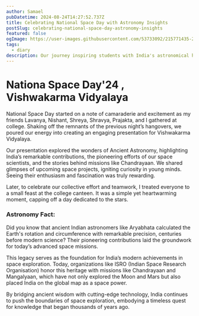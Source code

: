 ```yaml
---
author: Samael
pubDatetime: 2024-08-24T14:27:52.737Z
title: Celebrating National Space Day with Astronomy Insights
postSlug: celebrating-national-space-day-astronomy-insights
featured: false
ogImage: https://user-images.githubusercontent.com/53733092/215771435-25408246-2309-4f8b-a781-1f3d93bdf0ec.png
tags:
  - diary
description: Our journey inspiring students with India's astronomical heritage and missions.
---
```


# Nationa Space Day'24 , Vishwakarma Vidyalaya

National Space Day started on a note of camaraderie and excitement as my friends Lavanya, Nishant, Shreya, Shravya, Prajakta, and I gathered at college. Shaking off the remnants of the previous night’s hangovers, we poured our energy into creating an engaging presentation for Vishwakarma Vidyalaya.

Our presentation explored the wonders of Ancient Astronomy, highlighting India’s remarkable contributions, the pioneering efforts of our space scientists, and the stories behind missions like Chandrayaan. We shared glimpses of upcoming space projects, igniting curiosity in young minds. Seeing their enthusiasm and fascination was truly rewarding.

Later, to celebrate our collective effort and teamwork, I treated everyone to a small feast at the college canteen. It was a simple yet heartwarming moment, capping off a day dedicated to the stars.

### Astronomy Fact: 

Did you know that ancient Indian astronomers like Aryabhata calculated the Earth's rotation and circumference with remarkable precision, centuries before modern science? Their pioneering contributions laid the groundwork for today’s advanced space missions.

This legacy serves as the foundation for India’s modern achievements in space exploration. Today, organizations like ISRO (Indian Space Research Organisation) honor this heritage with missions like Chandrayaan and Mangalyaan, which have not only explored the Moon and Mars but also placed India on the global map as a space power.

By bridging ancient wisdom with cutting-edge technology, India continues to push the boundaries of space exploration, embodying a timeless quest for knowledge that began thousands of years ago.







